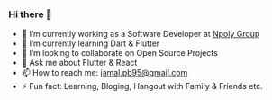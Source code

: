 ### Hi there 👋

<!--
**jamal-pb95/jamal-pb95** is a ✨ _special_ ✨ repository because its `README.md` (this file) appears on your GitHub profile.
-->

- 🔭 I’m currently working as a Software Developer at <a href="https://nationalpolymer.net/" target="_blank">Npoly Group</a>
- 🌱 I’m currently learning Dart &amp; Flutter
- 👯 I’m looking to collaborate on Open Source Projects
- 💬 Ask me about Flutter & React
- 📫 How to reach me: jamal.pb95@gmail.com
- ⚡ Fun fact: Learning, Bloging, Hangout with Family & Friends etc.

